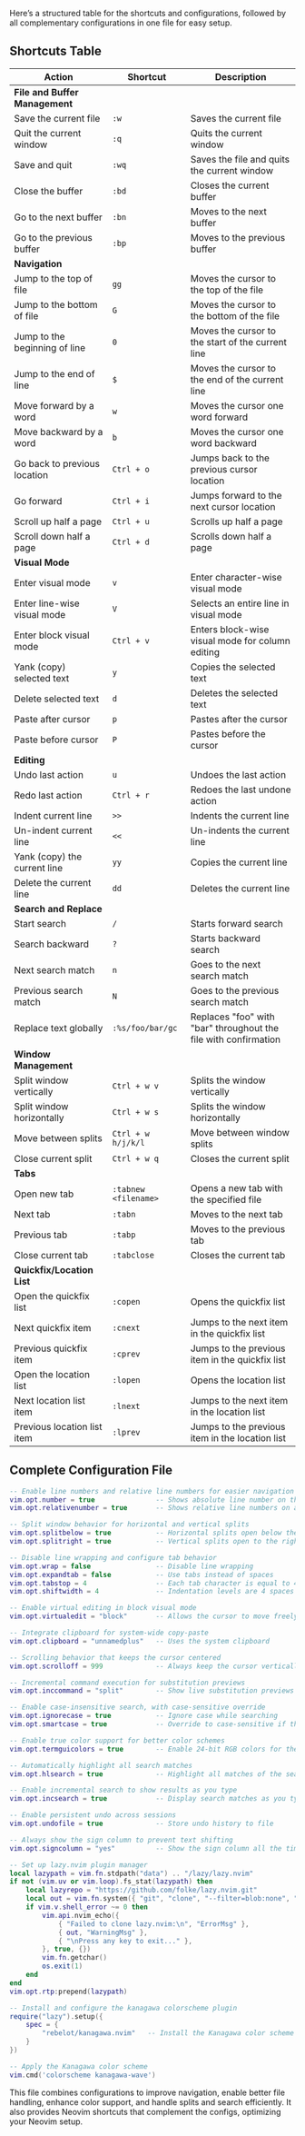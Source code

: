 Here’s a structured table for the shortcuts and configurations, followed by all complementary configurations in one file for easy setup.

## **Shortcuts Table**

| **Action**                   | **Shortcut**            | **Description**                                                        |
|------------------------------|-------------------------|------------------------------------------------------------------------|
| **File and Buffer Management**|
| Save the current file         | `:w`                    | Saves the current file                                                 |
| Quit the current window       | `:q`                    | Quits the current window                                               |
| Save and quit                 | `:wq`                   | Saves the file and quits the current window                            |
| Close the buffer              | `:bd`                   | Closes the current buffer                                              |
| Go to the next buffer         | `:bn`                   | Moves to the next buffer                                               |
| Go to the previous buffer     | `:bp`                   | Moves to the previous buffer                                           |
| **Navigation**                |
| Jump to the top of file       | `gg`                    | Moves the cursor to the top of the file                                |
| Jump to the bottom of file    | `G`                     | Moves the cursor to the bottom of the file                             |
| Jump to the beginning of line | `0`                     | Moves the cursor to the start of the current line                      |
| Jump to the end of line       | `$`                     | Moves the cursor to the end of the current line                        |
| Move forward by a word        | `w`                     | Moves the cursor one word forward                                      |
| Move backward by a word       | `b`                     | Moves the cursor one word backward                                     |
| Go back to previous location  | `Ctrl + o`              | Jumps back to the previous cursor location                             |
| Go forward                    | `Ctrl + i`              | Jumps forward to the next cursor location                              |
| Scroll up half a page         | `Ctrl + u`              | Scrolls up half a page                                                 |
| Scroll down half a page       | `Ctrl + d`              | Scrolls down half a page                                               |
| **Visual Mode**               |
| Enter visual mode             | `v`                     | Enter character-wise visual mode                                       |
| Enter line-wise visual mode   | `V`                     | Selects an entire line in visual mode                                  |
| Enter block visual mode       | `Ctrl + v`              | Enters block-wise visual mode for column editing                       |
| Yank (copy) selected text     | `y`                     | Copies the selected text                                               |
| Delete selected text          | `d`                     | Deletes the selected text                                              |
| Paste after cursor            | `p`                     | Pastes after the cursor                                                |
| Paste before cursor           | `P`                     | Pastes before the cursor                                               |
| **Editing**                   |
| Undo last action              | `u`                     | Undoes the last action                                                 |
| Redo last action              | `Ctrl + r`              | Redoes the last undone action                                          |
| Indent current line           | `>>`                    | Indents the current line                                               |
| Un-indent current line        | `<<`                    | Un-indents the current line                                            |
| Yank (copy) the current line  | `yy`                    | Copies the current line                                                |
| Delete the current line       | `dd`                    | Deletes the current line                                               |
| **Search and Replace**        |
| Start search                  | `/`                     | Starts forward search                                                  |
| Search backward               | `?`                     | Starts backward search                                                 |
| Next search match             | `n`                     | Goes to the next search match                                          |
| Previous search match         | `N`                     | Goes to the previous search match                                      |
| Replace text globally         | `:%s/foo/bar/gc`        | Replaces "foo" with "bar" throughout the file with confirmation        |
| **Window Management**         |
| Split window vertically       | `Ctrl + w v`            | Splits the window vertically                                           |
| Split window horizontally     | `Ctrl + w s`            | Splits the window horizontally                                         |
| Move between splits           | `Ctrl + w h/j/k/l`      | Move between window splits                                             |
| Close current split           | `Ctrl + w q`            | Closes the current split                                               |
| **Tabs**                      |
| Open new tab                  | `:tabnew <filename>`    | Opens a new tab with the specified file                                |
| Next tab                      | `:tabn`                 | Moves to the next tab                                                  |
| Previous tab                  | `:tabp`                 | Moves to the previous tab                                              |
| Close current tab             | `:tabclose`             | Closes the current tab                                                 |
| **Quickfix/Location List**    |
| Open the quickfix list         | `:copen`                | Opens the quickfix list                                                |
| Next quickfix item            | `:cnext`                | Jumps to the next item in the quickfix list                            |
| Previous quickfix item        | `:cprev`                | Jumps to the previous item in the quickfix list                        |
| Open the location list        | `:lopen`                | Opens the location list                                                |
| Next location list item       | `:lnext`                | Jumps to the next item in the location list                            |
| Previous location list item   | `:lprev`                | Jumps to the previous item in the location list                        |

## **Complete Configuration File**

```lua
-- Enable line numbers and relative line numbers for easier navigation
vim.opt.number = true               -- Shows absolute line number on the current line
vim.opt.relativenumber = true       -- Shows relative line numbers on all other lines

-- Split window behavior for horizontal and vertical splits
vim.opt.splitbelow = true           -- Horizontal splits open below the current window
vim.opt.splitright = true           -- Vertical splits open to the right of the current window

-- Disable line wrapping and configure tab behavior
vim.opt.wrap = false                -- Disable line wrapping
vim.opt.expandtab = false           -- Use tabs instead of spaces
vim.opt.tabstop = 4                 -- Each tab character is equal to 4 spaces
vim.opt.shiftwidth = 4              -- Indentation levels are 4 spaces wide

-- Enable virtual editing in block visual mode
vim.opt.virtualedit = "block"       -- Allows the cursor to move freely in block visual mode

-- Integrate clipboard for system-wide copy-paste
vim.opt.clipboard = "unnamedplus"   -- Uses the system clipboard

-- Scrolling behavior that keeps the cursor centered
vim.opt.scrolloff = 999             -- Always keep the cursor vertically centered

-- Incremental command execution for substitution previews
vim.opt.inccommand = "split"        -- Show live substitution previews in a split window

-- Enable case-insensitive search, with case-sensitive override
vim.opt.ignorecase = true           -- Ignore case while searching
vim.opt.smartcase = true            -- Override to case-sensitive if the search contains uppercase letters

-- Enable true color support for better color schemes
vim.opt.termguicolors = true        -- Enable 24-bit RGB colors for the terminal

-- Automatically highlight all search matches
vim.opt.hlsearch = true             -- Highlight all matches of the search pattern

-- Enable incremental search to show results as you type
vim.opt.incsearch = true            -- Display search matches as you type

-- Enable persistent undo across sessions
vim.opt.undofile = true             -- Store undo history to file

-- Always show the sign column to prevent text shifting
vim.opt.signcolumn = "yes"          -- Show the sign column all the time

-- Set up lazy.nvim plugin manager
local lazypath = vim.fn.stdpath("data") .. "/lazy/lazy.nvim"
if not (vim.uv or vim.loop).fs_stat(lazypath) then
    local lazyrepo = "https://github.com/folke/lazy.nvim.git"
    local out = vim.fn.system({ "git", "clone", "--filter=blob:none", "--branch=stable", lazyrepo, lazypath })
    if vim.v.shell_error ~= 0 then
        vim.api.nvim_echo({
            { "Failed to clone lazy.nvim:\n", "ErrorMsg" },
            { out, "WarningMsg" },
            { "\nPress any key to exit..." },
        }, true, {})
        vim.fn.getchar()
        os.exit(1)
    end
end
vim.opt.rtp:prepend(lazypath)

-- Install and configure the kanagawa colorscheme plugin
require("lazy").setup({
    spec = {
        "rebelot/kanagawa.nvim"   -- Install the Kanagawa color scheme plugin
    }
})

-- Apply the Kanagawa color scheme
vim.cmd('colorscheme kanagawa-wave')
```

This file combines configurations to improve navigation, enable better file handling, enhance color support, and handle splits and search efficiently. It also provides Neovim shortcuts that complement the configs, optimizing your Neovim setup.
